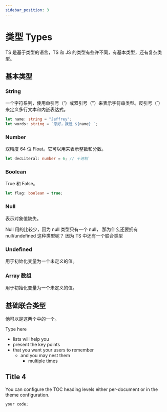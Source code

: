 ```yaml
---
sidebar_position: 3
---
```


# 类型 Types

TS 是基于类型的语言，TS 和 JS 的类型有些许不同，有基本类型，还有复杂类型。

## 基本类型

### String

一个字符系列，使用单引号（'）或双引号（"）来表示字符串类型。反引号（`）来定义多行文本和内嵌表达式。

```ts title='String'
let name: string = "Jeffrey";
let words: string = `您好，我是 ${name} `;
```

### Number

双精度 64 位 Float。它可以用来表示整数和分数。

```ts title='Number'
let decLiteral: number = 6; // 十进制
```

### Boolean

True 和 False。

```ts title='Boolean'
let flag: boolean = true;
```

### Null

表示对象值缺失。

Null 用的比较少，因为 null 类型只有一个 null，
那为什么还要拥有 null/undefined 这种类型呢？
因为 TS 中还有一个联合类型

### Undefined

用于初始化变量为一个未定义的值。

### Array 数组

用于初始化变量为一个未定义的值。

<!--  -->

## 基础联合类型

他可以是这两个中的一个。

Type here

- lists will help you
- present the key points
- that you want your users to remember
  - and you may nest them
    - multiple times

## Title 4

You can configure the TOC heading levels either per-document or in the theme configuration.

<!-- markdown 使用```包裹 -->

```js title='test.js'
your code;
```
